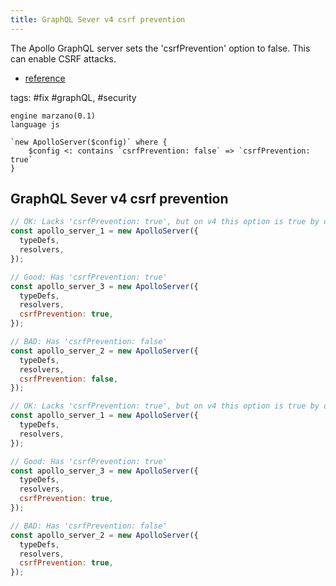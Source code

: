 ```yaml
---
title: GraphQL Sever v4 csrf prevention
---
```


The Apollo GraphQL server sets the 'csrfPrevention' option to false. This can enable CSRF attacks.

- [reference](https://www.apollographql.com/docs/apollo-server/v3/security/cors/#preventing-cross-site-request-forgery-csrf)

tags: #fix #graphQL, #security

```grit
engine marzano(0.1)
language js

`new ApolloServer($config)` where {
    $config <: contains `csrfPrevention: false` => `csrfPrevention: true`
}
```

## GraphQL Sever v4 csrf prevention

```javascript
// OK: Lacks 'csrfPrevention: true', but on v4 this option is true by default
const apollo_server_1 = new ApolloServer({
  typeDefs,
  resolvers,
});

// Good: Has 'csrfPrevention: true'
const apollo_server_3 = new ApolloServer({
  typeDefs,
  resolvers,
  csrfPrevention: true,
});

// BAD: Has 'csrfPrevention: false'
const apollo_server_2 = new ApolloServer({
  typeDefs,
  resolvers,
  csrfPrevention: false,
});
```

```javascript
// OK: Lacks 'csrfPrevention: true', but on v4 this option is true by default
const apollo_server_1 = new ApolloServer({
  typeDefs,
  resolvers,
});

// Good: Has 'csrfPrevention: true'
const apollo_server_3 = new ApolloServer({
  typeDefs,
  resolvers,
  csrfPrevention: true,
});

// BAD: Has 'csrfPrevention: false'
const apollo_server_2 = new ApolloServer({
  typeDefs,
  resolvers,
  csrfPrevention: true,
});
```
